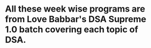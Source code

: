 # All these week wise programs are from Love Babbar's DSA Supreme 1.0 batch covering each topic of DSA. 
